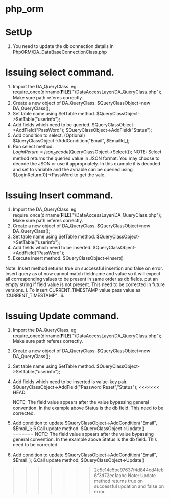 # php_orm
# SetUp
1. You need to update the db connection details in PhpORM/DA_DataBaseConnectionClass.php

# Issuing select command.
1. Import the DA_QueryClass. eg require_once(dirname(__FILE__)."/DataAccessLayer/DA_QueryClass.php");. Make sure path referes correctly.
2. Create a new object of DA_QueryClass.
    $QueryClassObject=new DA_QueryClass();
3. Set table name using SetTable method.
  $QueryClassObject->SetTable("userinfo");
4. Add fields which need to be queried.
        $QueryClassObject->AddField("PassWord");
        $QueryClassObject->AddField("Status");
5. Add condition to select. (Optional)        
        $QueryClassObject->AddCondition("Email", $EmailId_);
6.  Run select method.       
        $LoginReturn=json_decode($QueryClassObject->Select());
NOTE: Select method returns the queried value in JSON format. You may choose to decode the JSON or use it appropriately. In this example it is decoded and set to variable and the avriable can be queried using $LoginReturn[0]->PassWord to get the vale.

# Issuing Insert command.
1. Import the DA_QueryClass. eg require_once(dirname(__FILE__)."/DataAccessLayer/DA_QueryClass.php");. Make sure path referes correctly.
2. Create a new object of DA_QueryClass.
    $QueryClassObject=new DA_QueryClass();
3. Set table name using SetTable method.
  $QueryClassObject->SetTable("userinfo");
4. Add fields which need to be inserted.
        $QueryClassObject->AddField("PassWord");
5. Execute insert method.
        $QueryClassObject->Insert()
        
Note: Insert method returns true on successful insertion and false on error. Insert query as of now cannot match fieldname and value so it will expect all corresponding values to be present in same order as db fields. put an empty string if field value is not present. This need to be corrected in future versions.
	i. To insert CURRENT_TIMESTAMP value pass value as 'CURRENT_TIMESTAMP' .
	ii. 

# Issuing Update command.
1. Import the DA_QueryClass. eg require_once(dirname(__FILE__)."/DataAccessLayer/DA_QueryClass.php");. Make sure path referes correctly.
2. Create a new object of DA_QueryClass.
	 $QueryClassObject=new DA_QueryClass();
3. Set table name using SetTable method.
	$QueryClassObject->SetTable("userinfo");
4. Add fields which need to be inserted is value-key pair.
	$QueryClassObject->AddField("Password Reset","Status");
<<<<<<< HEAD
	
	NOTE: The field value appears after the value bypassing general convention. In the example above Status is the db field. This need to be corrected.
 5. Add condition to update
 $QueryClassObject->AddCondition("Email", $Email_);
 6.Call update method.
            $QueryClassObject->Update()
=======
	NOTE: The field value appears after the value bypassing general convention. In the example above Status is the db 		field. This need to be corrected.
5. Add condition to update
 	$QueryClassObject->AddCondition("Email", $Email_);
6.Call update method.
	$QueryClassObject->Update()
>>>>>>> 2c5c14e5be97637f4d844cd4feb6f3d72ec1aabc
Note: Update method returns true on successful updation and false on error.

